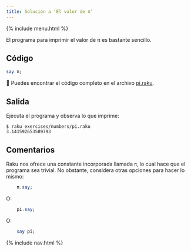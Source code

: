 ```yaml
---
title: Solución a ‘El valor de π’
---
```


{% include menu.html %}

El programa para imprimir el valor de π es bastante sencillo.

## Código

```raku
say π;
```

🦋 Puedes encontrar el código completo en el archivo [pi.raku](https://github.com/ash/raku-course/blob/master/exercises/numbers/pi.raku).

## Salida

Ejecuta el programa y observa lo que imprime:

```console
$ raku exercises/numbers/pi.raku
3.141592653589793
```

## Comentarios

Raku nos ofrece una constante incorporada llamada `π`, lo cual hace que el programa sea trivial. No obstante, considera otras opciones para hacer lo mismo:

```raku
    π.say;
```

O:

```raku
    pi.say;
```

O:

```raku
    say pi;
```

{% include nav.html %}
